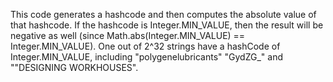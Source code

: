 This code generates a hashcode and then computes the absolute value of that hashcode. If the hashcode is Integer.MIN_VALUE, then the result will be negative as well (since Math.abs(Integer.MIN_VALUE) == Integer.MIN_VALUE). One out of 2^32 strings have a hashCode of Integer.MIN_VALUE, including "polygenelubricants" "GydZG_" and ""DESIGNING WORKHOUSES".